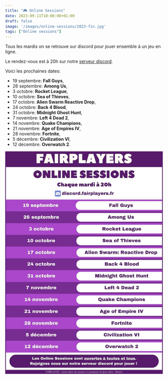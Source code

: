 ```yaml
---
title: "🎮 Online Sessions"
date: 2023-09-11T10:00:00+01:00
draft: false
image: '/images/online-sessions/2023-fin.jpg'
tags: ["Online sessions"]
---
```


Tous les mardis on se retrouve sur discord pour jouer ensemble à un jeu en ligne.

Le rendez-vous est à 20h sur notre [serveur discord](https://discord.gg/Cxy7tW4M46).

Voici les prochaines dates:
- 19 septembre: **Fall Guys**,
- 26 septembre: **Among Us**,
- 3 octobre: **Rocket League**,
- 10 octobre: **Sea of Thieves**,
- 17 octobre: **Alien Swarm Reactive Drop**,
- 24 octobre: **Back 4 Blood**,
- 31 octobre: **Midnight Ghost Hunt**,
- 7 novembre: **Left 4 Dead 2**,
- 14 novembre: **Quake Champions**,
- 21 novembre: **Age of Empires IV**,
- 28 novembre: **Fortnite**,
- 5 décembre: **Civilization VI**,
- 12 décembre: **Overwatch 2**.

![Online Sessions](/images/online-sessions/2023-fin.jpg)
